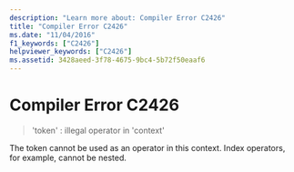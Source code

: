 ```yaml
---
description: "Learn more about: Compiler Error C2426"
title: "Compiler Error C2426"
ms.date: "11/04/2016"
f1_keywords: ["C2426"]
helpviewer_keywords: ["C2426"]
ms.assetid: 3428aeed-3f78-4675-9bc4-5b72f50eaaf6
---
```

# Compiler Error C2426

> 'token' : illegal operator in 'context'

The token cannot be used as an operator in this context. Index operators, for example, cannot be nested.
